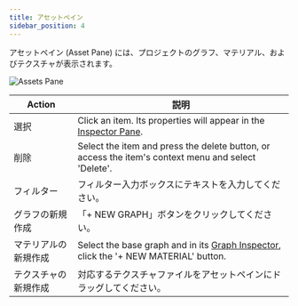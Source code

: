 ```yaml
---
title: アセットペイン
sidebar_position: 4
---
```


アセットペイン (Asset Pane) には、プロジェクトのグラフ、マテリアル、およびテクスチャが表示されます。

![Assets Pane](/images/shader-editor/assets-pane.png)

| Action                   | 説明                                                                                         |
| ------------------------ |---------------------------------------------------------------------------------------------------- |
| 選択           | Click an item. Its properties will appear in the [Inspector Pane][2].                               |
| 削除           | Select the item and press the delete button, or access the item's context menu and select 'Delete'. |
| フィルター | フィルター入力ボックスにテキストを入力してください。                                                               |
| グラフの新規作成           | 「+ NEW GRAPH」ボタンをクリックしてください。                                                                     |
| マテリアルの新規作成        | Select the base graph and in its [Graph Inspector][3], click the '+ NEW MATERIAL' button.           |
| テクスチャの新規作成         | 対応するテクスチャファイルをアセットペインにドラッグしてください。                                                 |

[2]: /shader-editor/window-layout/inspector-pane
[3]: /shader-editor/window-layout/inspector-pane/graph-inspector
